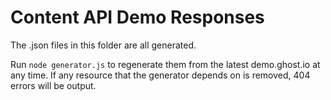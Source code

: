 # Content API Demo Responses

The .json files in this folder are all generated.

Run `node generator.js` to regenerate them from the latest demo.ghost.io at any time.
If any resource that the generator depends on is removed, 404 errors will be output.
